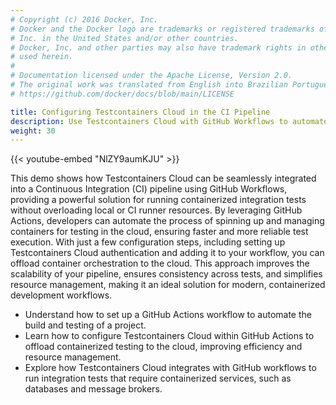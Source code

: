 ```yaml
---
# Copyright (c) 2016 Docker, Inc.
# Docker and the Docker logo are trademarks or registered trademarks of Docker,
# Inc. in the United States and/or other countries.
# Docker, Inc. and other parties may also have trademark rights in other terms
# used herein.
#
# Documentation licensed under the Apache License, Version 2.0.
# The original work was translated from English into Brazilian Portuguese.
# https://github.com/docker/docs/blob/main/LICENSE

title: Configuring Testcontainers Cloud in the CI Pipeline
description: Use Testcontainers Cloud with GitHub Workflows to automate testing in a CI pipeline.
weight: 30
---
```

{{< youtube-embed "NlZY9aumKJU" >}}

This demo shows how Testcontainers Cloud can be seamlessly integrated into a
Continuous Integration (CI) pipeline using GitHub Workflows, providing a
powerful solution for running containerized integration tests without
overloading local or CI runner resources. By leveraging GitHub Actions,
developers can automate the process of spinning up and managing containers for
testing in the cloud, ensuring faster and more reliable test execution. With
just a few configuration steps, including setting up Testcontainers Cloud
authentication and adding it to your workflow, you can offload container
orchestration to the cloud. This approach improves the scalability of your
pipeline, ensures consistency across tests, and simplifies resource management,
making it an ideal solution for modern, containerized development workflows.

- Understand how to set up a GitHub Actions workflow to automate the build and testing of a project.   
- Learn how to configure Testcontainers Cloud within GitHub Actions to offload containerized testing to the cloud, improving efficiency and resource management.
- Explore how Testcontainers Cloud integrates with GitHub workflows to run integration tests that require containerized services, such as databases and message brokers.
